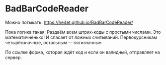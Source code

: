# BadBarCodeReader

Можно потыкать.
https://he4et.github.io/BadBarCodeReader/

Пока логика такая:
Раздаём всем штрих-коды с простыми числами. Это математичненько! И спасает от ложных считываний.
Первокурсникам четырёхзначные, остальным — пятизначные.

По ссылке форма, которая ждёт код и если он валидный, отправляет на сервер.